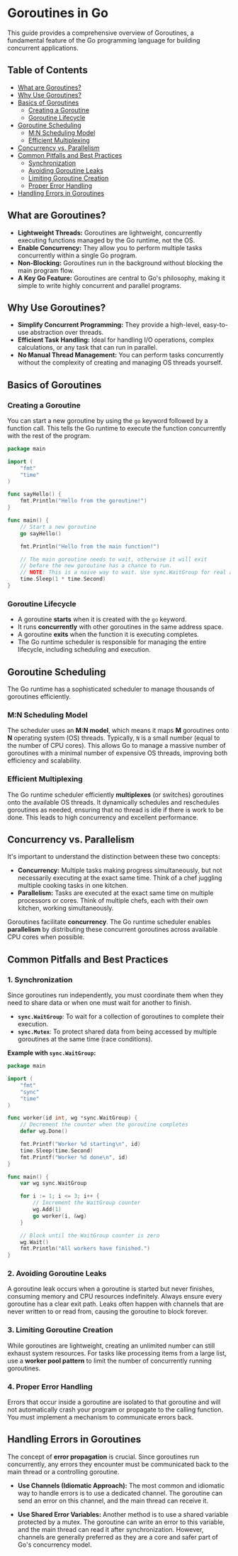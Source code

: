 # Goroutines in Go

This guide provides a comprehensive overview of Goroutines, a fundamental feature of the Go programming language for building concurrent applications.

## Table of Contents

- [What are Goroutines?](#what-are-goroutines)
- [Why Use Goroutines?](#why-use-goroutines)
- [Basics of Goroutines](#basics-of-goroutines)
  - [Creating a Goroutine](#creating-a-goroutine)
  - [Goroutine Lifecycle](#goroutine-lifecycle)
- [Goroutine Scheduling](#goroutine-scheduling)
  - [M:N Scheduling Model](#mn-scheduling-model)
  - [Efficient Multiplexing](#efficient-multiplexing)
- [Concurrency vs. Parallelism](#concurrency-vs-parallelism)
- [Common Pitfalls and Best Practices](#common-pitfalls-and-best-practices)
  - [Synchronization](#1-synchronization)
  - [Avoiding Goroutine Leaks](#2-avoiding-goroutine-leaks)
  - [Limiting Goroutine Creation](#3-limiting-goroutine-creation)
  - [Proper Error Handling](#4-proper-error-handling)
- [Handling Errors in Goroutines](#handling-errors-in-goroutines)

## What are Goroutines?

- **Lightweight Threads:** Goroutines are lightweight, concurrently executing functions managed by the Go runtime, not the OS.
- **Enable Concurrency:** They allow you to perform multiple tasks concurrently within a single Go program.
- **Non-Blocking:** Goroutines run in the background without blocking the main program flow.
- **A Key Go Feature:** Goroutines are central to Go's philosophy, making it simple to write highly concurrent and parallel programs.

## Why Use Goroutines?

- **Simplify Concurrent Programming:** They provide a high-level, easy-to-use abstraction over threads.
- **Efficient Task Handling:** Ideal for handling I/O operations, complex calculations, or any task that can run in parallel.
- **No Manual Thread Management:** You can perform tasks concurrently without the complexity of creating and managing OS threads yourself.

## Basics of Goroutines

### Creating a Goroutine

You can start a new goroutine by using the `go` keyword followed by a function call. This tells the Go runtime to execute the function concurrently with the rest of the program.

```go
package main

import (
	"fmt"
	"time"
)

func sayHello() {
	fmt.Println("Hello from the goroutine!")
}

func main() {
	// Start a new goroutine
	go sayHello()

	fmt.Println("Hello from the main function!")

	// The main goroutine needs to wait, otherwise it will exit
	// before the new goroutine has a chance to run.
	// NOTE: This is a naive way to wait. Use sync.WaitGroup for real applications.
	time.Sleep(1 * time.Second)
}
```

### Goroutine Lifecycle

- A goroutine **starts** when it is created with the `go` keyword.
- It runs **concurrently** with other goroutines in the same address space.
- A goroutine **exits** when the function it is executing completes.
- The Go runtime scheduler is responsible for managing the entire lifecycle, including scheduling and execution.

## Goroutine Scheduling

The Go runtime has a sophisticated scheduler to manage thousands of goroutines efficiently.

### M:N Scheduling Model

The scheduler uses an **M:N model**, which means it maps **M** goroutines onto **N** operating system (OS) threads. Typically, `N` is a small number (equal to the number of CPU cores). This allows Go to manage a massive number of goroutines with a minimal number of expensive OS threads, improving both efficiency and scalability.

### Efficient Multiplexing

The Go runtime scheduler efficiently **multiplexes** (or switches) goroutines onto the available OS threads. It dynamically schedules and reschedules goroutines as needed, ensuring that no thread is idle if there is work to be done. This leads to high concurrency and excellent performance.

## Concurrency vs. Parallelism

It's important to understand the distinction between these two concepts:

- **Concurrency:** Multiple tasks making progress simultaneously, but not necessarily executing at the exact same time. Think of a chef juggling multiple cooking tasks in one kitchen.
- **Parallelism:** Tasks are executed at the exact same time on multiple processors or cores. Think of multiple chefs, each with their own kitchen, working simultaneously.

Goroutines facilitate **concurrency**. The Go runtime scheduler enables **parallelism** by distributing these concurrent goroutines across available CPU cores when possible.

## Common Pitfalls and Best Practices

### 1. Synchronization

Since goroutines run independently, you must coordinate them when they need to share data or when one must wait for another to finish.

- **`sync.WaitGroup`**: To wait for a collection of goroutines to complete their execution.
- **`sync.Mutex`**: To protect shared data from being accessed by multiple goroutines at the same time (race conditions).

**Example with `sync.WaitGroup`:**

```go
package main

import (
    "fmt"
    "sync"
    "time"
)

func worker(id int, wg *sync.WaitGroup) {
    // Decrement the counter when the goroutine completes
    defer wg.Done()

    fmt.Printf("Worker %d starting\n", id)
    time.Sleep(time.Second)
    fmt.Printf("Worker %d done\n", id)
}

func main() {
    var wg sync.WaitGroup

    for i := 1; i <= 3; i++ {
        // Increment the WaitGroup counter
        wg.Add(1)
        go worker(i, &wg)
    }

    // Block until the WaitGroup counter is zero
    wg.Wait()
    fmt.Println("All workers have finished.")
}
```

### 2. Avoiding Goroutine Leaks

A goroutine leak occurs when a goroutine is started but never finishes, consuming memory and CPU resources indefinitely. Always ensure every goroutine has a clear exit path. Leaks often happen with channels that are never written to or read from, causing the goroutine to block forever.

### 3. Limiting Goroutine Creation

While goroutines are lightweight, creating an unlimited number can still exhaust system resources. For tasks like processing items from a large list, use a **worker pool pattern** to limit the number of concurrently running goroutines.

### 4. Proper Error Handling

Errors that occur inside a goroutine are isolated to that goroutine and will not automatically crash your program or propagate to the calling function. You must implement a mechanism to communicate errors back.

## Handling Errors in Goroutines

The concept of **error propagation** is crucial. Since goroutines run concurrently, any errors they encounter must be communicated back to the main thread or a controlling goroutine.

- **Use Channels (Idiomatic Approach):** The most common and idiomatic way to handle errors is to use a dedicated channel. The goroutine can send an error on this channel, and the main thread can receive it.

- **Use Shared Error Variables:** Another method is to use a shared variable protected by a mutex. The goroutine can write an error to this variable, and the main thread can read it after synchronization. However, channels are generally preferred as they are a core and safer part of Go's concurrency model.
